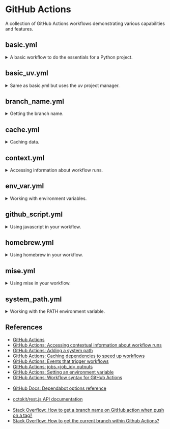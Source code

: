 # GitHub Actions

A collection of GitHub Actions workflows demonstrating various capabilities and features.

## basic.yml

<details>

<summary>A basic workflow to do the essentials for a Python project.</summary>

<br/>If you're unfamiliar with GitHub Actions this will help you get started quickly.

[basic.yml](.github/workflows/basic.yml)
- Runs when changes are pushed
- Runs on a schedule
- Can be run manually from the GitHub UI
- Uses [actions/checkout](https://github.com/actions/checkout)
- Uses [actions/setup-python](https://github.com/actions/setup-python) with pip cache
- Installs `requirements.txt` and runs a simple test
- Includes `dependabot.yml` to automatically check for package updates

</details>

## basic_uv.yml

<details>

<summary>Same as basic.yml but uses the uv project manager.</summary>

<br/>

[basic_uv.yml](.github/workflows/basic_uv.yml)

</details>

## branch_name.yml

<details>

<summary>Getting the branch name.</summary>

<br/>This is a common CI operation. Surprisingly, there's no pre-defined way to get it in GitHub Actions.

This demo shows the simplest way without using 3rd party actions or other tools.

It works in most cases, but there are some quirks.

For example, if your commit is tagged this method will return the tag instead of the branch name. See SO link in the references for details.

You may also get an unexpected result depending on the event that triggered the workflow. This demo is set to trigger on `pull_request` and on `push` to illustrate this behavior.

[branch_name.yml](.github/workflows/branch_name.yml)
- Shows various `github` context properties that may or may not contain the branch name
- Sets branch name to the top level `env` so it can be accessed by the entire workflow

</details>

## cache.yml

<details>

<summary>Caching data.</summary>

<br/>You can cache files, directories, or a combination of them. If you want to test for a cache hit, keep in mind that it only occurs if it matches the primary cache `key`. A partial match on `restore-keys` is still considered a cache miss.

[cache.yml](.github/workflows/cache.yml)
- Uses [actions/cache](https://github.com/actions/cache)

</details>

## context.yml

<details>

<summary>Accessing information about workflow runs.</summary>

<br/>This can be helpful for debugging workflow errors or bugs, but be careful as it has the potential to output sensitive information.

[context.yml](.github/workflows/context.yml)
- Shows various contexts

</details>

## env_var.yml

<details>

<summary>Working with environment variables.</summary>

<br/>Environment variables and their scopes work as you'd expect in GitHub Actions.

They're also fairly self-contained, so any changes you make are isolated to the job you're in.

One quirk that can cause confusion is the fact that environment variables defined within a step aren't accessible until the next step.

[env_var.yml](.github/workflows/env_var.yml)
- Read env vars
- Write env vars
- Pass env vars

</details>

## github_script.yml

<details>

<summary>Using javascript in your workflow.</summary>

<br/>GitHub provides an action that lets you easily write javascript directly in your workflow.

The action also includes an object with the current workflow context, references to other useful packages, and it's a pre-authenticated octokit/rest.js client.

[github_script.yml](.github/workflows/github_script.yml)
- Uses [actions/github-script](https://github.com/actions/github-script)

</details>

## homebrew.yml

<details>

<summary>Using homebrew in your workflow.</summary>

<br/>Leverage the convenience of homebrew to install applications on GitHub Actions runners.

[homebrew.yml](.github/workflows/homebrew.yml)
- Uses [Homebrew/actions/setup-homebrew](https://github.com/Homebrew/actions/tree/master/setup-homebrew)

</details>

## mise.yml

<details>

<summary>Using mise in your workflow.</summary>

<br/>The polyglot tool version manager.

[mise.yml](.github/workflows/mise.yml)
- Uses [jdx/mise-action](https://github.com/jdx/mise-action)

</details>

## system_path.yml

<details>

<summary>Working with the PATH environment variable.</summary>

<br/>Read, write, and modify PATH like any other environment variable.

[system_path.yml](.github/workflows/system_path.yml)
- Modify PATH env var

</details>

## References

- [GitHub Actions](https://docs.github.com/en/actions)
- [GitHub Actions: Accessing contextual information about workflow runs](https://docs.github.com/en/actions/writing-workflows/choosing-what-your-workflow-does/contexts)
- [GitHub Actions: Adding a system path](https://docs.github.com/en/actions/writing-workflows/choosing-what-your-workflow-does/workflow-commands-for-github-actions#adding-a-system-path)
- [GitHub Actions: Caching dependencies to speed up workflows](https://docs.github.com/en/actions/writing-workflows/choosing-what-your-workflow-does/caching-dependencies-to-speed-up-workflows)
- [GitHub Actions: Events that trigger workflows](https://docs.github.com/en/actions/writing-workflows/choosing-when-your-workflow-runs/events-that-trigger-workflows)
- [GitHub Actions: jobs.<job_id>.outputs](https://docs.github.com/en/actions/writing-workflows/workflow-syntax-for-github-actions#jobsjob_idoutputs)
- [GitHub Actions: Setting an environment variable](https://docs.github.com/en/actions/writing-workflows/choosing-what-your-workflow-does/workflow-commands-for-github-actions#setting-an-environment-variable)
- [GitHub Actions: Workflow syntax for GitHub Actions](https://docs.github.com/en/actions/writing-workflows/workflow-syntax-for-github-actions)
<br/><br/>
- [GitHub Docs: Dependabot options reference](https://docs.github.com/en/code-security/dependabot/working-with-dependabot/dependabot-options-reference)
<br/><br/>
- [octokit/rest.js API documentation](https://octokit.github.io/rest.js)
<br/><br/>
- [Stack Overflow: How to get a branch name on GitHub action when push on a tag?](https://stackoverflow.com/q/63745613)
- [Stack Overflow: How to get the current branch within Github Actions?](https://stackoverflow.com/q/58033366/808678)
